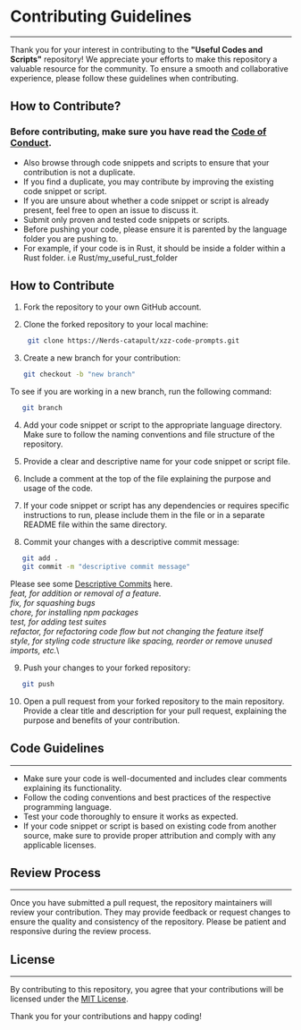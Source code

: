 # Contributing Guidelines

---

Thank you for your interest in contributing to the **"Useful Codes and Scripts"** repository! We appreciate your efforts to make this repository a valuable resource for the community. To ensure a smooth and collaborative experience, please follow these guidelines when contributing.

## How to Contribute?

### Before contributing, make sure you have read the [Code of Conduct](CODE_OF_CONDUCT.md).

- Also browse through code snippets and scripts to ensure that your contribution is not a duplicate.
- If you find a duplicate, you may contribute by improving the existing code snippet or script.
- If you are unsure about whether a code snippet or script is already present, feel free to open an issue to discuss it.
- Submit only proven and tested code snippets or scripts.
- Before pushing your code, please ensure it is parented by the language folder you are pushing to.
- For example, if your code is in Rust, it should be inside a folder within a Rust folder. i.e Rust/my_useful_rust_folder

## How to Contribute

1. Fork the repository to your own GitHub account.

2. Clone the forked repository to your local machine:

   ```bash
    git clone https://Nerds-catapult/xzz-code-prompts.git
   ```

3. Create a new branch for your contribution:
   ```bash
   git checkout -b "new branch"
   ```

To see if you are working in a new branch, run the following command:

```bash
   git branch
```

4. Add your code snippet or script to the appropriate language directory. Make sure to follow the naming conventions and file structure of the repository.

5. Provide a clear and descriptive name for your code snippet or script file.

6. Include a comment at the top of the file explaining the purpose and usage of the code.

7. If your code snippet or script has any dependencies or requires specific instructions to run, please include them in the file or in a separate README file within the same directory.

8. Commit your changes with a descriptive commit message:

```bash
   git add .
   git commit -m "descriptive commit message"

```

Please see some [Descriptive Commits](https://theodorusclarence.com/blog/mindful-commit-message) here.\
_feat, for addition or removal of a feature._ \
_fix, for squashing bugs_\
_chore, for installing npm packages_\
_test, for adding test suites_\
_refactor, for refactoring code flow but not changing the feature itself_\
_style, for styling code structure like spacing, reorder or remove unused imports, etc._\

9. Push your changes to your forked repository:

```bash
   git push
```

10. Open a pull request from your forked repository to the main repository. Provide a clear title and description for your pull request, explaining the purpose and benefits of your contribution.

## Code Guidelines

---

- Make sure your code is well-documented and includes clear comments explaining its functionality.
- Follow the coding conventions and best practices of the respective programming language.
- Test your code thoroughly to ensure it works as expected.
- If your code snippet or script is based on existing code from another source, make sure to provide proper attribution and comply with any applicable licenses.

## Review Process

---

Once you have submitted a pull request, the repository maintainers will review your contribution. They may provide feedback or request changes to ensure the quality and consistency of the repository. Please be patient and responsive during the review process.

## License

---

By contributing to this repository, you agree that your contributions will be licensed under the [MIT License](LICENSE).

Thank you for your contributions and happy coding!
